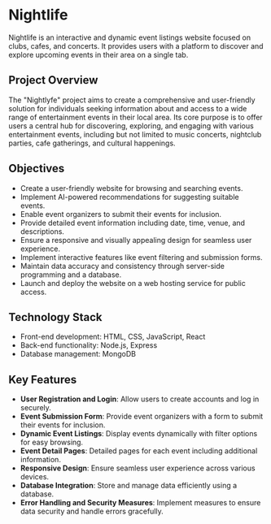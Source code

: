 # Nightlife 
Nightlife is an interactive and dynamic event listings website focused on clubs, cafes, and concerts. It provides users with a platform to discover and explore upcoming events in their area on a single tab.

## Project Overview

The "Nightlyfe" project aims to create a comprehensive and user-friendly solution for individuals seeking information about and access to a wide range of entertainment events in their local area. Its core purpose is to offer users a central hub for discovering, exploring, and engaging with various entertainment events, including but not limited to music concerts, nightclub parties, cafe gatherings, and cultural happenings.

## Objectives

- Create a user-friendly website for browsing and searching events.
- Implement AI-powered recommendations for suggesting suitable events.
- Enable event organizers to submit their events for inclusion.
- Provide detailed event information including date, time, venue, and descriptions.
- Ensure a responsive and visually appealing design for seamless user experience.
- Implement interactive features like event filtering and submission forms.
- Maintain data accuracy and consistency through server-side programming and a database.
- Launch and deploy the website on a web hosting service for public access.

## Technology Stack

- Front-end development: HTML, CSS, JavaScript, React
- Back-end functionality: Node.js, Express
- Database management: MongoDB


## Key Features

- **User Registration and Login**: Allow users to create accounts and log in securely.
- **Event Submission Form**: Provide event organizers with a form to submit their events for inclusion.
- **Dynamic Event Listings**: Display events dynamically with filter options for easy browsing.
- **Event Detail Pages**: Detailed pages for each event including additional information.
- **Responsive Design**: Ensure seamless user experience across various devices.
- **Database Integration**: Store and manage data efficiently using a database.
- **Error Handling and Security Measures**: Implement measures to ensure data security and handle errors gracefully.


